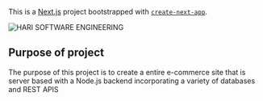This is a [Next.js](https://nextjs.org/) project bootstrapped with [`create-next-app`](https://github.com/vercel/next.js/tree/canary/packages/create-next-app).

![HARI SOFTWARE ENGINEERING](https://i.ibb.co/1TtX82d/Full-Color-1280x1024-72dpi.png)
## Purpose of project
The purpose of this project is to create a entire e-commerce site that is server based with a Node.js backend incorporating a variety of databases and REST APIS